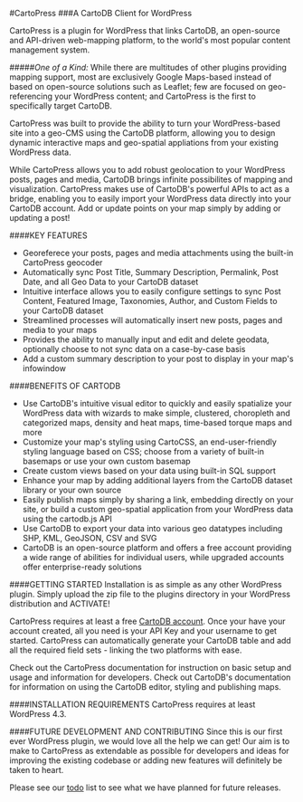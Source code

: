 #CartoPress
###A CartoDB Client for WordPress

CartoPress is a plugin for WordPress that links CartoDB, an open-source and API-driven web-mapping platform, to the world's most popular content management system. 

#####_One of a Kind:_ While there are multitudes of other plugins providing mapping support, most are exclusively Google Maps-based instead of based on open-source solutions such as Leaflet; few are focused on geo-referencing your WordPress content; and CartoPress is the first to specifically target CartoDB. 

CartoPress was built to provide the ability to turn your WordPress-based site into a geo-CMS using the CartoDB platform, allowing you to design dynamic interactive maps and geo-spatial appliations from your existing WordPress data.

While CartoPress allows you to add robust geolocation to your WordPress posts, pages and media, CartoDB brings infinite possibilites of mapping and visualization. CartoPress makes use of CartoDB's powerful APIs to act as a bridge, enabling you to easily import your WordPress data directly into your CartoDB account. Add or update points on your map simply by adding or updating a post!

####KEY FEATURES
* Georeferece your posts, pages and media attachments using the built-in CartoPress geocoder
* Automatically sync Post Title, Summary Description, Permalink, Post Date, and all Geo Data to your CartoDB dataset
* Intuitive interface allows you to easily configure settings to sync Post Content, Featured Image, Taxonomies, Author, and Custom Fields to your CartoDB dataset
* Streamlined processes will automatically insert new posts, pages and media to your maps
* Provides the ability to manually input and edit and delete geodata, optionally choose to not sync data on a case-by-case basis
* Add a custom summary description to your post to display in your map's infowindow

####BENEFITS OF CARTODB
* Use CartoDB's intuitive visual editor to quickly and easily spatialize your WordPress data with wizards to make simple, clustered, choropleth and categorized maps, density and heat maps, time-based torque maps and more
* Customize your map's styling using CartoCSS, an end-user-friendly styling language based on CSS; choose from a variety of built-in basemaps or use your own custom basemap
* Create custom views based on your data using built-in SQL support
* Enhance your map by adding additional layers from the CartoDB dataset library or your own source
* Easily publish maps simply by sharing a link, embedding directly on your site, or build a custom geo-spatial application from your WordPress data using the cartodb.js API
* Use CartoDB to export your data into various geo datatypes including SHP, KML, GeoJSON, CSV and SVG
* CartoDB is an open-source platform and offers a free account providing a wide range of abilities for individual users, while upgraded accounts offer enterprise-ready solutions

####GETTING STARTED
Installation is as simple as any other WordPress plugin. Simply upload the zip file to the plugins directory in your WordPress distribution and ACTIVATE!

CartoPress requires at least a free <a href="https://cartodb.com/signup">CartoDB account</a>. Once your have your account created, all you need is your API Key and your username to get started. CartoPress can automatically generate your CartoDB table and add all the required field sets - linking the two platforms with ease.

Check out the CartoPress documentation for instruction on basic setup and usage and information for developers. Check out CartoDB's documentation for information on using the CartoDB editor, styling and publishing maps.

####INSTALLATION REQUIREMENTS
CartoPress requires at least WordPress 4.3.

####FUTURE DEVELOPMENT AND CONTRIBUTING
Since this is our first ever WordPress plugin, we would love all the help we can get! Our aim is to make to CartoPress as extendable as possible for developers and ideas for improving the existing codebase or adding new features will definitely be taken to heart.

Please see our [todo](todo.md) list to see what we have planned for future releases.


